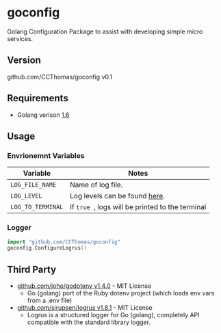 # goconfig
Golang Configuration Package to assist with developing simple micro services.

## Version
github.com/CCThomas/goconfig v0.1

## Requirements
- Golang verison [1.6](https://golang.org/doc/go1.6)

## Usage

### Envrionemnt Variables
| Variable | Notes |
| --- | --- |
| `LOG_FILE_NAME` | Name of log file. |
| `LOG_LEVEL` | Log levels can be found [here](https://github.com/sirupsen/logrus#level-logging). |
| `LOG_TO_TERMINAL` | If `true `, logs will be printed to the terminal  |

### Logger
```go
import "github.com/CCThomas/goconfig"
goconfig.ConfigureLogrus()
```

## Third Party
- [github.com/joho/godotenv v1.4.0](https://github.com/joho/godotenv) - MIT License
    - Go (golang) port of the Ruby dotenv project (which loads env vars from a .env file)
- [github.com/sirupsen/logrus v1.8.1](https://github.com/sirupsen/logrus) - MIT License
    - Logrus is a structured logger for Go (golang), completely API compatible with the standard library logger.
